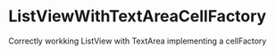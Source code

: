 # ListViewWithTextAreaCellFactory
Correctly workking ListView with TextArea implementing a cellFactory
